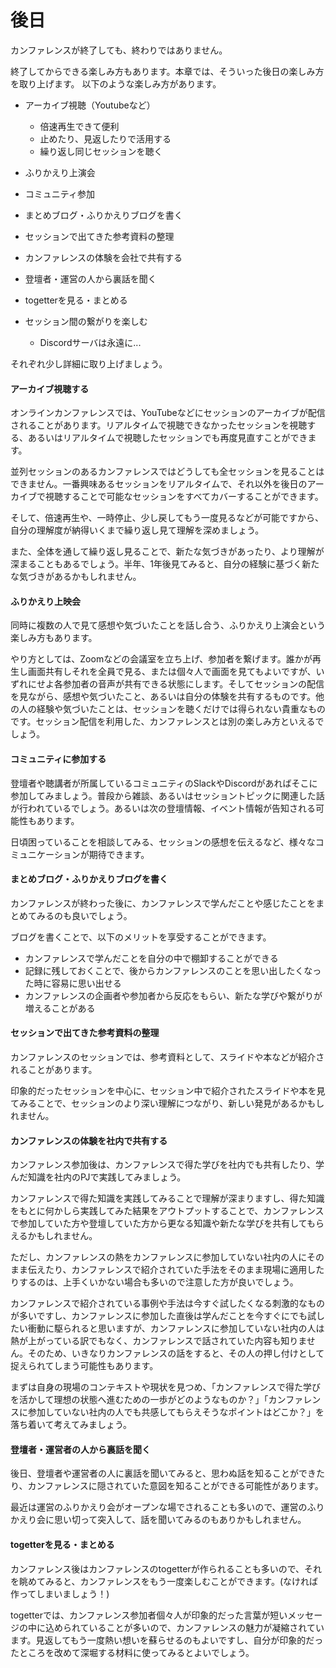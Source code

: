 # 後日
カンファレンスが終了しても、終わりではありません。

終了してからできる楽しみ方もあります。本章では、そういった後日の楽しみ方を取り上げます。
以下のような楽しみ方があります。

- アーカイブ視聴（Youtubeなど）
    - 倍速再生できて便利
    - 止めたり、見返したりで活用する
    - 繰り返し同じセッションを聴く
- ふりかえり上演会

- コミュニティ参加
- まとめブログ・ふりかえりブログを書く
- セッションで出てきた参考資料の整理
- カンファレンスの体験を会社で共有する
- 登壇者・運営の人から裏話を聞く 
- togetterを見る・まとめる
- セッション間の繋がりを楽しむ
    - Discordサーバは永遠に...

それぞれ少し詳細に取り上げましょう。

#### アーカイブ視聴する
オンラインカンファレンスでは、YouTubeなどにセッションのアーカイブが配信されることがあります。リアルタイムで視聴できなかったセッションを視聴する、あるいはリアルタイムで視聴したセッションでも再度見直すことができます。

並列セッションのあるカンファレンスではどうしても全セッションを見ることはできません。一番興味あるセッションをリアルタイムで、それ以外を後日のアーカイブで視聴することで可能なセッションをすべてカバーすることができます。

そして、倍速再生や、一時停止、少し戻してもう一度見るなどが可能ですから、自分の理解度が納得いくまで繰り返し見て理解を深めましょう。

また、全体を通して繰り返し見ることで、新たな気づきがあったり、より理解が深まることもあるでしょう。半年、1年後見てみると、自分の経験に基づく新たな気づきがあるかもしれません。

#### ふりかえり上映会
同時に複数の人で見て感想や気づいたことを話し合う、ふりかえり上演会という楽しみ方もあります。

やり方としては、Zoomなどの会議室を立ち上げ、参加者を繋げます。誰かが再生し画面共有しそれを全員で見る、または個々人で画面を見てもよいですが、いずれにせよ各参加者の音声が共有できる状態にします。そしてセッションの配信を見ながら、感想や気づいたこと、あるいは自分の体験を共有するものです。他の人の経験や気づいたことは、セッションを聴くだけでは得られない貴重なものです。セッション配信を利用した、カンファレンスとは別の楽しみ方といえるでしょう。

#### コミュニティに参加する
登壇者や聴講者が所属しているコミュニティのSlackやDiscordがあればそこに参加してみましょう。普段から雑談、あるいはセッショントピックに関連した話が行われているでしょう。あるいは次の登壇情報、イベント情報が告知される可能性もあります。

日頃困っていることを相談してみる、セッションの感想を伝えるなど、様々なコミュニケーションが期待できます。

#### まとめブログ・ふりかえりブログを書く

カンファレンスが終わった後に、カンファレンスで学んだことや感じたことをまとめてみるのも良いでしょう。

ブログを書くことで、以下のメリットを享受することができます。

- カンファレンスで学んだことを自分の中で棚卸することができる
- 記録に残しておくことで、後からカンファレンスのことを思い出したくなった時に容易に思い出せる
- カンファレンスの企画者や参加者から反応をもらい、新たな学びや繋がりが増えることがある

#### セッションで出てきた参考資料の整理

カンファレンスのセッションでは、参考資料として、スライドや本などが紹介されることがあります。

印象的だったセッションを中心に、セッション中で紹介されたスライドや本を見てみることで、セッションのより深い理解につながり、新しい発見があるかもしれません。

#### カンファレンスの体験を社内で共有する

カンファレンス参加後は、カンファレンスで得た学びを社内でも共有したり、学んだ知識を社内のPJで実践してみましょう。

カンファレンスで得た知識を実践してみることで理解が深まりますし、得た知識をもとに何かしら実践してみた結果をアウトプットすることで、カンファレンスで参加していた方や登壇していた方から更なる知識や新たな学びを共有してもらえるかもしれません。

ただし、カンファレンスの熱をカンファレンスに参加していない社内の人にそのまま伝えたり、カンファレンスで紹介されていた手法をそのまま現場に適用したりするのは、上手くいかない場合も多いので注意した方が良いでしょう。

カンファレンスで紹介されている事例や手法は今すぐ試したくなる刺激的なものが多いですし、カンファレンスに参加した直後は学んだことを今すぐにでも試したい衝動に駆られると思いますが、カンファレンスに参加していない社内の人は熱が上がっている訳でもなく、カンファレンスで話されていた内容も知りません。そのため、いきなりカンファレンスの話をすると、その人の押し付けとして捉えられてしまう可能性もあります。

まずは自身の現場のコンテキストや現状を見つめ、「カンファレンスで得た学びを活かして理想の状態へ進むための一歩がどのようなものか？」「カンファレンスに参加していない社内の人でも共感してもらえそうなポイントはどこか？」を落ち着いて考えてみましょう。

#### 登壇者・運営者の人から裏話を聞く

後日、登壇者や運営者の人に裏話を聞いてみると、思わぬ話を知ることができたり、カンファレンスに隠されていた意図を知ることができる可能性があります。

最近は運営のふりかえり会がオープンな場でされることも多いので、運営のふりかえり会に思い切って突入して、話を聞いてみるのもありかもしれません。

#### togetterを見る・まとめる

カンファレンス後はカンファレンスのtogetterが作られることも多いので、それを眺めてみると、カンファレンスをもう一度楽しむことができます。(なければ作ってしまいましょう！)

togetterでは、カンファレンス参加者個々人が印象的だった言葉が短いメッセージの中に込められていることが多いので、カンファレンスの魅力が凝縮されています。見返してもう一度熱い想いを蘇らせるのもよいですし、自分が印象的だったところを改めて深堀する材料に使ってみるとよいでしょう。